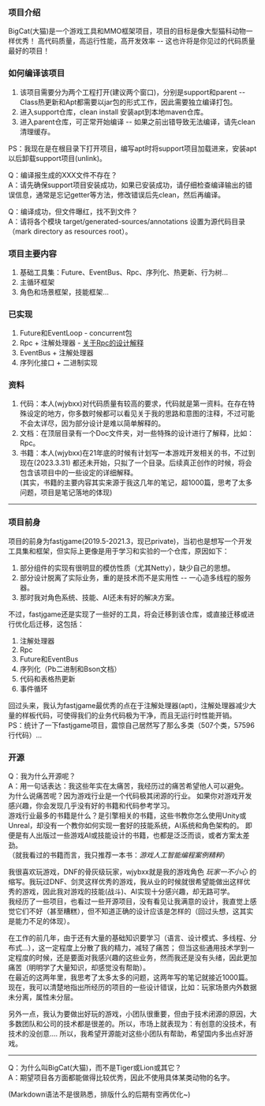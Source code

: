 ### 项目介绍

BigCat(大猫)是一个游戏工具和MMO框架项目，项目的目标是像大型猫科动物一样优秀！
高代码质量，高运行性能，高开发效率 -- 这也许将是你见过的代码质量最好的项目！

### 如何编译该项目

1. 该项目需要分为两个工程打开(建议两个窗口)，分别是support和parent -- Class热更新和Apt都需要以jar包的形式工作，因此需要独立编译打包。
2. 进入support仓库，clean install 安装apt到本地maven仓库。
3. 进入parent仓库，可正常开始编译 -- 如果之前出错导致无法编译，请先clean清理缓存。

PS：我现在是在根目录下打开项目，编写apt时将support项目加载进来，安装apt以后卸载support项目(unlink)。

Q：编译报生成的XXX文件不存在？  
A：请先确保support项目安装成功，如果已安装成功，请仔细检查编译输出的错误信息，通常是忘记getter等方法，修改错误后先clean，然后再编译。

Q：编译成功，但文件曝红，找不到文件？  
A：请将各个模块 target/generated-sources/annotations 设置为源代码目录（mark directory as resources root）。

### 项目主要内容

1. 基础工具集：Future、EventBus、Rpc、序列化、热更新、行为树...
2. 主循环框架
3. 角色和场景框架，技能框架...

### 已实现
1. Future和EventLoop - concurrent包
2. Rpc + 注解处理器 - [关于Rpc的设计解释](https://github.com/hl845740757/BigCat/doc/rpc.md)
3. EventBus + 注解处理器
4. 序列化接口 + 二进制实现

### 资料

1. 代码：本人(wjybxx)对代码质量有较高的要求，代码就是第一资料。在存在特殊设定的地方，你多数时候都可以看见关于我的思路和意图的注释，不过可能不会太详尽，因为部分设计是难以简单解释的。
2. 文档：在顶层目录有一个Doc文件夹，对一些特殊的设计进行了解释，比如：Rpc。
3. 书籍：本人(wjybxx)在21年底的时候有计划写一本游戏开发相关的书，不过到现在(2023.3.31)
   都还未开始，只拟了一个目录。后续真正创作的时候，将会包含该项目中的一些设定的详细解释。  
   (其实，书籍的主要内容其实来源于我这几年的笔记，超1000篇，思考了太多问题，项目是笔记落地的体现)

---
### 项目前身

项目的前身为fastjgame(2019.5-2021.3，现已private)，当初也是想写一个开发工具集和框架，但实际上更像是用于学习和实验的一个仓库，原因如下：

1. 部分组件的实现有很明显的模仿性质（尤其Netty），缺少自己的思想。
2. 部分设计脱离了实际业务，重的是技术而不是实用性 -- 一心造多线程的服务器。
3. 那时我对角色系统、技能、AI还未有好的解决方案。

不过，fastjgame还是实现了一些好的工具，将会迁移到该仓库，或直接迁移或进行优化后迁移，这包括：

1. 注解处理器
2. Rpc
3. Future和EventBus
4. 序列化（Pb二进制和Bson文档）
5. 代码和表格热更新
6. 事件循环

回过头来，我认为fastjgame最优秀的点在于注解处理器(apt)，注解处理器减少大量的样板代码，可使得我们的业务代码极为干净，而且无运行时性能开销。  
PS：统计了一下fastjgame项目，震惊自己居然写了那么多类（507个类，57596行代码）...

### 开源

Q：我为什么开源呢？  
A：用一句话表达：我这些年实在太痛苦，我经历过的痛苦希望他人可以避免。  
为什么说痛苦呢？因为游戏行业是一个代码极其闭源的行业。 如果你对游戏开发感兴趣，你会发现几乎没有好的书籍和代码参考学习。  
游戏行业最多的书籍是什么？是引擎相关的书籍，这些书教你怎么使用Unity或Unreal，却没有一个教你如何实现一套好的技能系统，AI系统和角色架构的。
即便是有人出版过一些游戏AI或技能设计的书籍，也都是泛泛而谈，或者方案太差劲。  
（就我看过的书籍而言，我只推荐一本书：*游戏人工智能编程案例精粹*）

我很喜欢玩游戏，DNF的骨灰级玩家，wjybxx就是我的游戏角色 *玩家一不小心*
的缩写。我玩过DNF、剑灵这样优秀的游戏，我从业的时候就很希望能做出这样优秀的游戏，因此我对游戏的技能(战斗)、AI实现十分感兴趣，却无路可学。  
我经历了一些项目，也看过一些开源项目，没有看见让我满意的设计，我直觉上感觉它们不好（甚至糟糕），但不知道正确的设计应该是怎样的（回过头想，这其实是能力不足的体现）。

在工作的前几年，由于还有大量的基础知识要学习（语言、设计模式、多线程、分布式...），这一定程度上分散了我的精力，减轻了痛苦；
但当这些通用技术学到一定程度的时候，还是要面对我感兴趣的这些业务，然而我还是没有头绪，因此更加痛苦（明明学了大量知识，却感觉没有帮助）。  
在最近的这两年里，我思考了太多太多的问题，这两年写的笔记就接近1000篇。现在，我可以清楚地指出所经历的项目的一些设计错误，比如：玩家场景内外数据未分离，属性未分层。

另外一点，我认为要做出好玩的游戏，小团队很重要，但由于技术闭源的原因，大多数团队和公司的技术都是很差的。所以，市场上就表现为：有创意的没技术，有技术的没创意....
所以，我希望开源能对这些小团队有帮助，希望国内多出点好游戏。

---
Q：为什么叫BigCat(大猫)，而不是Tiger或Lion或其它？  
A：期望项目各方面都能做得比较优秀，因此不使用具体某类动物的名字。  

(Markdown语法不是很熟悉，排版什么的后期有空再优化~)
